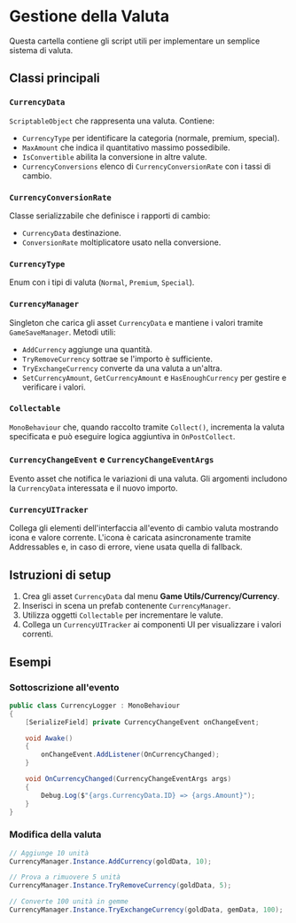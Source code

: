 # Gestione della Valuta

Questa cartella contiene gli script utili per implementare un semplice sistema di valuta.

## Classi principali

### `CurrencyData`
`ScriptableObject` che rappresenta una valuta. Contiene:
- `CurrencyType` per identificare la categoria (normale, premium, special).
- `MaxAmount` che indica il quantitativo massimo possedibile.
- `IsConvertible` abilita la conversione in altre valute.
- `CurrencyConversions` elenco di `CurrencyConversionRate` con i tassi di cambio.

### `CurrencyConversionRate`
Classe serializzabile che definisce i rapporti di cambio:
- `CurrencyData` destinazione.
- `ConversionRate` moltiplicatore usato nella conversione.

### `CurrencyType`
Enum con i tipi di valuta (`Normal`, `Premium`, `Special`).

### `CurrencyManager`
Singleton che carica gli asset `CurrencyData` e mantiene i valori tramite `GameSaveManager`.
Metodi utili:
- `AddCurrency` aggiunge una quantità.
- `TryRemoveCurrency` sottrae se l'importo è sufficiente.
- `TryExchangeCurrency` converte da una valuta a un'altra.
- `SetCurrencyAmount`, `GetCurrencyAmount` e `HasEnoughCurrency` per gestire e verificare i valori.

### `Collectable`
`MonoBehaviour` che, quando raccolto tramite `Collect()`, incrementa la valuta specificata e può eseguire logica aggiuntiva in `OnPostCollect`.

### `CurrencyChangeEvent` e `CurrencyChangeEventArgs`
Evento asset che notifica le variazioni di una valuta. Gli argomenti includono la `CurrencyData` interessata e il nuovo importo.

### `CurrencyUITracker`
Collega gli elementi dell'interfaccia all'evento di cambio valuta mostrando icona e valore corrente. L'icona è caricata
asincronamente tramite Addressables e, in caso di errore, viene usata quella di fallback.

## Istruzioni di setup
1. Crea gli asset `CurrencyData` dal menu **Game Utils/Currency/Currency**.
2. Inserisci in scena un prefab contenente `CurrencyManager`.
3. Utilizza oggetti `Collectable` per incrementare le valute.
4. Collega un `CurrencyUITracker` ai componenti UI per visualizzare i valori correnti.

## Esempi

### Sottoscrizione all'evento
```cs
public class CurrencyLogger : MonoBehaviour
{
    [SerializeField] private CurrencyChangeEvent onChangeEvent;

    void Awake()
    {
        onChangeEvent.AddListener(OnCurrencyChanged);
    }

    void OnCurrencyChanged(CurrencyChangeEventArgs args)
    {
        Debug.Log($"{args.CurrencyData.ID} => {args.Amount}");
    }
}
```

### Modifica della valuta
```cs
// Aggiunge 10 unità
CurrencyManager.Instance.AddCurrency(goldData, 10);

// Prova a rimuovere 5 unità
CurrencyManager.Instance.TryRemoveCurrency(goldData, 5);

// Converte 100 unità in gemme
CurrencyManager.Instance.TryExchangeCurrency(goldData, gemData, 100);
```
